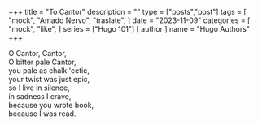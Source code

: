 +++
title = "To Cantor"
description = ""
type = ["posts","post"]
tags = [
    "mock",
    "Amado Nervo",
    "traslate",
       ]
date = "2023-11-09"
categories = [
    "mock",
    "like",
]
series = ["Hugo 101"]
[ author ]
  name = "Hugo Authors"
+++

O Cantor, Cantor,  
O bitter pale Cantor,  
you pale as chalk 'cetic,  
your twist was just epic,  
so I live in silence,  
in sadness I crave,  
because you wrote book,  
because I was read.  
